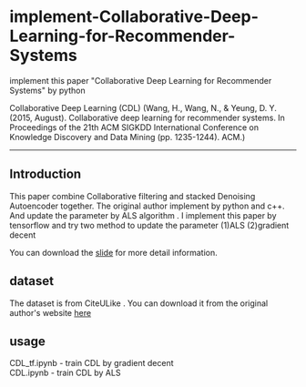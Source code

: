 # implement-Collaborative-Deep-Learning-for-Recommender-Systems

implement this paper "Collaborative Deep Learning for Recommender Systems" by python

Collaborative Deep Learning (CDL) (Wang, H., Wang, N., & Yeung, D. Y. (2015, August). Collaborative deep learning for recommender systems. In Proceedings of the 21th ACM SIGKDD International Conference on Knowledge Discovery and Data Mining (pp. 1235-1244). ACM.)

-----------------------------------------------------------------------------

## Introduction
This paper combine Collaborative filtering and stacked Denoising Autoencoder together. The original author implement by python and c++. And update the parameter by ALS algorithm . 
I implement this paper by tensorflow and try two method to update the parameter (1)ALS (2)gradient decent

You can download the [slide](https://drive.google.com/file/d/1EtnYFQyRSd6A24NIniJtE_U5bm6f4-lZ/view?usp=sharing) for more detail information.

## dataset
The dataset is from CiteULike . You can download it from the original author's website [here](http://www.wanghao.in/publication.html)

## usage
   
   CDL_tf.ipynb  - train CDL by gradient decent
   <br>
   CDL.ipynb - train CDL by ALS
